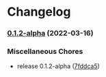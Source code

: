 # Changelog

### [0.1.2-alpha](https://github.com/instill-ai/protogen-python/compare/v0.1.2-alpha...v0.1.2-alpha) (2022-03-16)


### Miscellaneous Chores

* release 0.1.2-alpha ([7fddca5](https://github.com/instill-ai/protogen-python/commit/7fddca54466f9f58648af6d28c90b55acaefc7ed))
